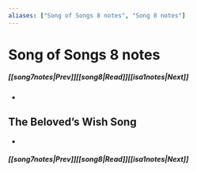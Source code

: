 ```yaml
---
aliases: ["Song of Songs 8 notes", "Song 8 notes"]
---
```

# Song of Songs 8 notes
##### <span class=arrow-left></span>[[song7notes|Prev]]<span class=navigation-separator></span>[[song8|Read]]<span class=navigation-separator></span>[[isa1notes|Next]]<span class=arrow-right></span>
- 
## The Beloved’s Wish Song
- 
##### <span class=arrow-left></span>[[song7notes|Prev]]<span class=navigation-separator></span>[[song8|Read]]<span class=navigation-separator></span>[[isa1notes|Next]]<span class=arrow-right></span>